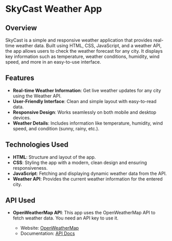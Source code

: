 # SkyCast Weather App

## Overview

SkyCast is a simple and responsive weather application that provides real-time weather data. Built using HTML, CSS, JavaScript, and a weather API, the app allows users to check the weather forecast for any city. It displays key information such as temperature, weather conditions, humidity, wind speed, and more in an easy-to-use interface.

## Features

- **Real-time Weather Information**: Get live weather updates for any city using the Weather API.
- **User-Friendly Interface**: Clean and simple layout with easy-to-read data.
- **Responsive Design**: Works seamlessly on both mobile and desktop devices.
- **Weather Details**: Includes information like temperature, humidity, wind speed, and condition (sunny, rainy, etc.).

## Technologies Used

- **HTML**: Structure and layout of the app.
- **CSS**: Styling the app with a modern, clean design and ensuring responsiveness.
- **JavaScript**: Fetching and displaying dynamic weather data from the API.
- **Weather API**: Provides the current weather information for the entered city.

## API Used

- **OpenWeatherMap API**: This app uses the OpenWeatherMap API to fetch weather data. You need an API key to use it.

  - Website: [OpenWeatherMap](https://openweathermap.org/)
  - Documentation: [API Docs](https://openweathermap.org/api)

